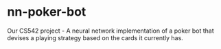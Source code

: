 # nn-poker-bot
Our CS542 project - A neural network implementation of a poker bot that devises a playing strategy based on the cards it currently has. 
